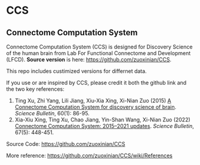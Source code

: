 
# CCS
## Connectome Computation System 

Connectome Computation System (CCS) is designed for Discovery Science of the human brain from Lab For Functional Connectome and Development (LFCD). **Source version** is here: https://github.com/zuoxinian/CCS. 

This repo includes custimized versions for differnet data.

If you use or are inspired by CCS, please credit it both the github link and the two key references:

1. Ting Xu, Zhi Yang, Lili Jiang, Xiu-Xia Xing, Xi-Nian Zuo (2015) [A Connectome Computation System for discovery science of brain](https://github.com/zuoxinian/CCS/blob/master/manual/ccs.paper.pdf). *Science Bulletin*, 60(1): 86-95.
2. Xia-Xiu Xing, Ting Xu, Chao Jiang, Yin-Shan Wang, Xi-Nian Zuo (2022) [Connectome Computation System: 2015–2021 updates](https://github.com/zuoxinian/CCS/blob/master/manual/ccs.updates.2015-2021.pdf). *Science Bulletin*, 67(5): 448-451.

Source Code: https://github.com/zuoxinian/CCS

More reference: https://github.com/zuoxinian/CCS/wiki/References


